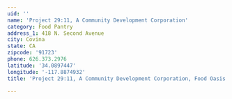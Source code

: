 ```yaml
---
uid: ''
name: 'Project 29:11, A Community Development Corporation'
category: Food Pantry
address_1: 418 N. Second Avenue
city: Covina
state: CA
zipcode: '91723'
phone: 626.373.2976
latitude: '34.0897447'
longitude: '-117.8874932'
title: 'Project 29:11, A Community Development Corporation, Food Oasis Los Angeles'

---
```

